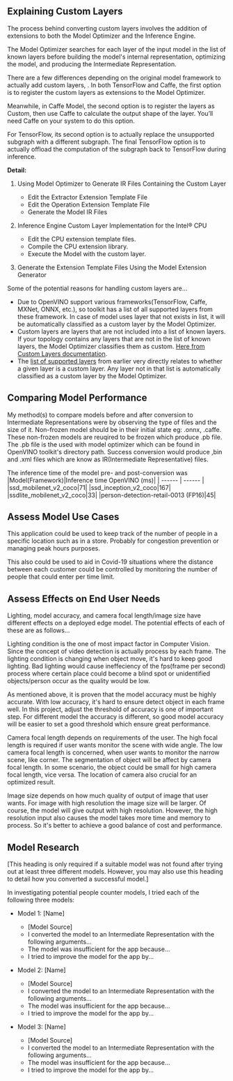

## Explaining Custom Layers

The process behind converting custom layers involves the addition of extensions to both the Model Optimizer and the Inference Engine.

The Model Optimizer searches for each layer of the input model in the list of known layers before building the model's internal representation, optimizing the model, and producing the Intermediate Representation.

There are a few differences depending on the original model framework to actually add custom layers, . In both TensorFlow and Caffe, the first option is to register the custom layers as extensions to the Model Optimizer.

Meanwhile, in Caffe Model, the second option is to register the layers as Custom, then use Caffe to calculate the output shape of the layer. You’ll need Caffe on your system to do this option.

For TensorFlow, its second option is to actually replace the unsupported subgraph with a different subgraph. The final TensorFlow option is to actually offload the computation of the subgraph back to TensorFlow during inference.

**Detail:**
1. Using Model Optimizer to Generate IR Files Containing the Custom Layer
    - Edit the Extractor Extension Template File
    - Edit the Operation Extension Template File
    - Generate the Model IR Files

2. Inference Engine Custom Layer Implementation for the Intel® CPU
    - Edit the CPU extension template files.
    - Compile the CPU extension library.
    - Execute the Model with the custom layer.
3. Generate the Extension Template Files Using the Model Extension Generator

Some of the potential reasons for handling custom layers are...
- Due to OpenVINO support various frameworks(TensorFlow, Caffe, MXNet, ONNX, etc.), so toolkit has a list of all supported layers from these framework. In case of model uses layer that not exists in list, it will be automatically classified as a custom layer by the Model Optimizer. 
- Custom layers are layers that are not included into a list of known layers. If your topology contains any layers that are not in the list of known layers, the Model Optimizer classifies them as custom. [Here from Custom Layers documentation](https://docs.openvinotoolkit.org/latest/_docs_MO_DG_prepare_model_customize_model_optimizer_Customize_Model_Optimizer.html).
- The [list of supported layers](https://docs.openvinotoolkit.org/2019_R3/_docs_MO_DG_prepare_model_Supported_Frameworks_Layers.html) from earlier very directly relates to whether a given layer is a custom layer. Any layer not in that list is automatically classified as a custom layer by the Model Optimizer.


## Comparing Model Performance

My method(s) to compare models before and after conversion to Intermediate Representations
were by observing the type of files and the size of it. Non-frozen model should be in their initial state eg: .onnx, .caffe.
These non-frozen models are reuqired to be frozen which produce .pb file.
The .pb file is the used with model optimizer which can be found in OpenVINO toolkit's directory path.
Success conversion would produce ,bin and .xml files which are know as IR(Intermediate Representative) files.


The inference time of the model pre- and post-conversion was
|Model(Framework)|Inference time OpenVINO (ms)|
| ------ | ------ |
|ssd_mobilenet_v2_coco|71|
|ssd_inception_v2_coco|167|
|ssdlite_mobilenet_v2_coco|33|
|person-detection-retail-0013 (FP16)|45|

## Assess Model Use Cases

This application could be used to keep track of the number of people in a specific location such as in a store. Probably for congestion prevention or managing peak hours purposes.

This also could be used to aid in Covid-19 situations where the distance between each customer could be controlled by monitoring the number of people that could enter per time limit. 


## Assess Effects on End User Needs

Lighting, model accuracy, and camera focal length/image size have different effects on a
deployed edge model. The potential effects of each of these are as follows...

Lighting condition is the one of most impact factor in Computer Vision. Since the concept of video detection is actually process by each frame. The lighting condition is changing when object move, it's hard to keep good lighting. Bad lighting would cause ineffeciency of the fps(frame per second) process where certain place could become a blind spot or unidentified objects/person occur as the quality would be low.

As mentioned above, it is proven that the model accuracy must be highly accurate. With low accuracy, it's hard to ensure detect object in each frame well. In this project, adjust the threshold of accuracy is one of important step. For different model the accuracy is different, so good model accuracy will be easier to set a good threshold which ensure great performance.

Camera focal length depends on requirements of the user. The high focal length is required if user wants monitor the scene with wide angle. The low camera focal length is concerned, when user wants to monitor the narrow scene, like corner. The segmentation of object will be affect by camera focal length. In some scenario, the object could be small for high camera focal length, vice versa. The location of camera also crucial for an optimized result.

Image size depends on how much quality of output of image that user wants. For image with high resolution the image size will be larger. Of course, the model will give output with high resolution. However, the high resolution input also causes the model takes more time and memory to process. So it's better to achieve a good balance of cost and performance.

## Model Research

[This heading is only required if a suitable model was not found after trying out at least three
different models. However, you may also use this heading to detail how you converted 
a successful model.]

In investigating potential people counter models, I tried each of the following three models:

- Model 1: [Name]
  - [Model Source]
  - I converted the model to an Intermediate Representation with the following arguments...
  - The model was insufficient for the app because...
  - I tried to improve the model for the app by...
  
- Model 2: [Name]
  - [Model Source]
  - I converted the model to an Intermediate Representation with the following arguments...
  - The model was insufficient for the app because...
  - I tried to improve the model for the app by...

- Model 3: [Name]
  - [Model Source]
  - I converted the model to an Intermediate Representation with the following arguments...
  - The model was insufficient for the app because...
  - I tried to improve the model for the app by...
